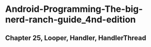 # Android-Programming-The-big-nerd-ranch-guide_4nd-edition
## Chapter 25, Looper, Handler, HandlerThread
